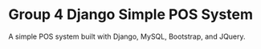 # Group 4 Django Simple POS System

A simple POS system built with Django, MySQL, Bootstrap, and JQuery.